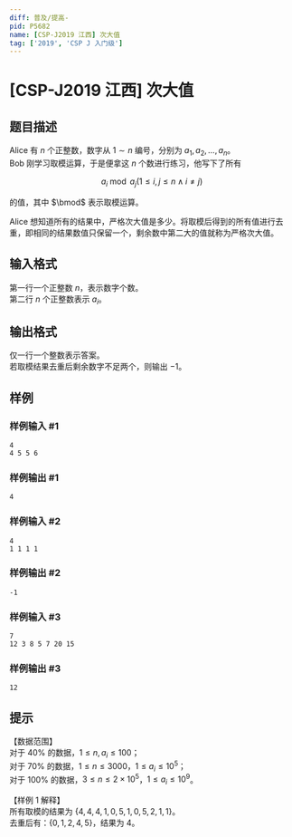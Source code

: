 ```yaml
---
diff: 普及/提高-
pid: P5682
name: [CSP-J2019 江西] 次大值
tag: ['2019', 'CSP J 入门级']
---
```

# [CSP-J2019 江西] 次大值
## 题目描述

Alice 有 $n$ 个正整数，数字从 $1 \sim n$ 编号，分别为 $a_1,a_2, \dots , a_n$。  
Bob 刚学习取模运算，于是便拿这 $n$ 个数进行练习，他写下了所有 

$$a_i \bmod a_j (1 \le i,j \le n \wedge i \neq j)$$  

的值，其中 $\bmod$ 表示取模运算。  

Alice 想知道所有的结果中，严格次大值是多少。将取模后得到的所有值进行去重，即相同的结果数值只保留一个，剩余数中第二大的值就称为严格次大值。
## 输入格式

第一行一个正整数 $n$，表示数字个数。  
第二行 $n$ 个正整数表示 $a_i$。
## 输出格式

仅一行一个整数表示答案。  
若取模结果去重后剩余数字不足两个，则输出 $-1$。
## 样例

### 样例输入 #1
```
4
4 5 5 6
```
### 样例输出 #1
```
4
```
### 样例输入 #2
```
4
1 1 1 1
```
### 样例输出 #2
```
-1
```
### 样例输入 #3
```
7
12 3 8 5 7 20 15
```
### 样例输出 #3
```
12
```
## 提示

【数据范围】  
对于 $40\%$ 的数据，$1\le n,a_i \le 100$；  
对于 $70\%$ 的数据，$1\le n \le 3000$，$1\le a_i \le 10^5$；  
对于 $100\%$ 的数据，$3 \le n \le 2\times 10^5$，$1\le a_i \le 10^9$。

【样例 $1$ 解释】  
所有取模的结果为 $\{4,4,4,1,0,5,1,0,5,2,1,1\}$。  
去重后有：$\{0,1,2,4,5 \}$，结果为 $4$。
